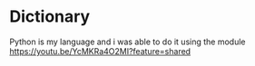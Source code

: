 # Dictionary
Python is my language and i was able to do it using the module
https://youtu.be/YcMKRa4O2MI?feature=shared
